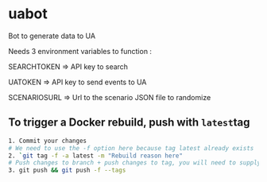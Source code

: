 # uabot
Bot to generate data to UA

Needs 3 environment variables to function :

SEARCHTOKEN  => API key to search

UATOKEN      => API key to send events to UA

SCENARIOSURL => Url to the scenario JSON file to randomize

## To trigger a Docker rebuild, push with `latest`tag
```sh
1. Commit your changes
# We need to use the -f option here because tag latest already exists
2. `git tag -f -a latest -m "Rebuild reason here"
# Push changes to branch + push changes to tag, you will need to supply credentials twice.
3. git push && git push -f --tags
```